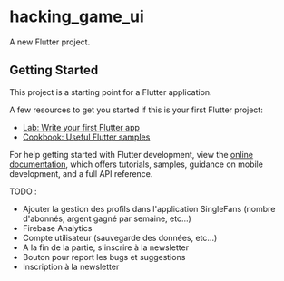 # hacking_game_ui

A new Flutter project.

## Getting Started

This project is a starting point for a Flutter application.

A few resources to get you started if this is your first Flutter project:

- [Lab: Write your first Flutter app](https://docs.flutter.dev/get-started/codelab)
- [Cookbook: Useful Flutter samples](https://docs.flutter.dev/cookbook)

For help getting started with Flutter development, view the
[online documentation](https://docs.flutter.dev/), which offers tutorials,
samples, guidance on mobile development, and a full API reference.

TODO :
- Ajouter la gestion des profils dans l'application SingleFans (nombre d'abonnés, argent gagné par semaine, etc...)
- Firebase Analytics
- Compte utilisateur (sauvegarde des données, etc...)
- A la fin de la partie, s'inscrire à la newsletter
- Bouton pour report les bugs et suggestions
- Inscription à la newsletter